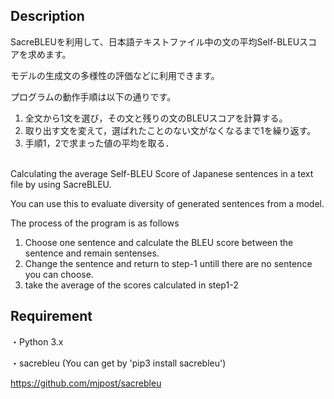 ## Description

SacreBLEUを利用して、日本語テキストファイル中の文の平均Self-BLEUスコアを求めます。

モデルの生成文の多様性の評価などに利用できます。

プログラムの動作手順は以下の通りです。

1. 全文から1文を選び，その文と残りの文のBLEUスコアを計算する。
1. 取り出す文を変えて，選ばれたことのない文がなくなるまで1を繰り返す。
1. 手順1，2で求まった値の平均を取る．

<br />
Calculating the average Self-BLEU Score of Japanese sentences in a text file by using SacreBLEU.

You can use this to evaluate diversity of generated sentences from a model.

The process of the program is as follows
1. Choose one sentence and calculate the BLEU score between the sentence and remain sentenses.
1. Change the sentence and return to step-1 untill there are no sentence you can choose. 
1. take the average of the scores calculated in step1-2

## Requirement

・Python 3.x

・sacrebleu (You can get by 'pip3 install sacrebleu')

https://github.com/mjpost/sacrebleu
